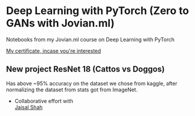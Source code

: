 # Deep Learning with PyTorch (Zero to GANs with Jovian.ml)

Notebooks from my Jovian.ml course on Deep Learning with PyTorch

<a href="https://jovian.ml/certificate/MFQWCYJWHE"> My certificate, incase you're interested </a>

## New project ResNet 18 (Cattos vs Doggos)
Has above ~95% accuracy on the dataset we chose from kaggle, after normalizing the dataset from stats got from ImageNet.
- Collaborative effort with <br>
	<a href="https://github.com/jaisal1311">Jaisal Shah</a>

